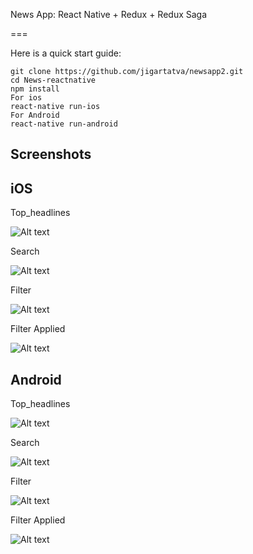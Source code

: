 
News App: React Native + Redux + Redux Saga

===

Here is a quick start guide:

```
git clone https://github.com/jigartatva/newsapp2.git
cd News-reactnative
npm install
For ios 
react-native run-ios
For Android 
react-native run-android
```
## Screenshots

## iOS

Top_headlines

![Alt text](/Screenshots/TopHeadLines-iOS.png?raw=true "Top Headlines")

Search

![Alt text](/Screenshots/Search-iOS.png?raw=true "Top Headlines")

Filter

![Alt text](/Screenshots/SourceFilter-iOS.png?raw=true "Top Headlines")

Filter Applied

![Alt text](/Screenshots/FiltersApplied-iOS.png?raw=true "Top Headlines")

## Android

Top_headlines

![Alt text](/Screenshots/TopHeadLines-Android.png?raw=true "Top Headlines")

Search

![Alt text](/Screenshots/Search-Android.png?raw=true "Top Headlines")

Filter

![Alt text](/Screenshots/SourceFilters-Android?raw=true "Top Headlines")

Filter Applied

![Alt text](/Screenshots/FiltersApplied-Android.png?raw=true "Top Headlines")




